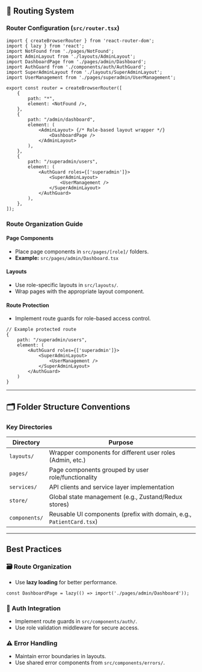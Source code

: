 ## 🚦 Routing System

### Router Configuration (`src/router.tsx`)

```tsx
import { createBrowserRouter } from 'react-router-dom';
import { lazy } from 'react';
import NotFound from './pages/NotFound';
import AdminLayout from './layouts/AdminLayout';
import DashboardPage from './pages/admin/Dashboard';
import AuthGuard from './components/auth/AuthGuard';
import SuperAdminLayout from './layouts/SuperAdminLayout';
import UserManagement from './pages/superadmin/UserManagement';

export const router = createBrowserRouter([
    {
        path: "*",
        element: <NotFound />, 
    },
    {
        path: "/admin/dashboard",
        element: (
            <AdminLayout> {/* Role-based layout wrapper */}
                <DashboardPage />
            </AdminLayout>
        ),
    },
    {
        path: "/superadmin/users",
        element: (
            <AuthGuard roles={['superadmin']}>
                <SuperAdminLayout>
                    <UserManagement />
                </SuperAdminLayout>
            </AuthGuard>
        ),
    },
]);
```

### Route Organization Guide

#### Page Components
- Place page components in `src/pages/[role]/` folders.
- **Example:** `src/pages/admin/Dashboard.tsx`

#### Layouts
- Use role-specific layouts in `src/layouts/`.
- Wrap pages with the appropriate layout component.

#### Route Protection
- Implement route guards for role-based access control.

```tsx
// Example protected route
{
    path: "/superadmin/users",
    element: (
        <AuthGuard roles={['superadmin']}>
            <SuperAdminLayout>
                <UserManagement />
            </SuperAdminLayout>
        </AuthGuard>
    )
}
```

---

## 🗂 Folder Structure Conventions

### Key Directories

| Directory      | Purpose                                                   |
|----------------|-----------------------------------------------------------|
| `layouts/`     | Wrapper components for different user roles (Admin, etc.) |
| `pages/`       | Page components grouped by user role/functionality        |
| `services/`    | API clients and service layer implementation              |
| `store/`       | Global state management (e.g., Zustand/Redux stores)      |
| `components/`  | Reusable UI components (prefix with domain, e.g., `PatientCard.tsx`) |

---

## Best Practices

### 🗃 Route Organization
- Use **lazy loading** for better performance.

```tsx
const DashboardPage = lazy(() => import('./pages/admin/Dashboard'));
```

### 🔐 Auth Integration
- Implement route guards in `src/components/auth/`.
- Use role validation middleware for secure access.

### ⚠️ Error Handling
- Maintain error boundaries in layouts.
- Use shared error components from `src/components/errors/`.
